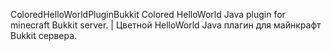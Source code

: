 ColoredHelloWorldPluginBukkit
Colored HelloWorld Java plugin for minecraft Bukkit server. | Цветной HelloWorld Java плагин для майнкрафт Bukkit сервера.
